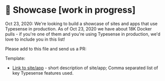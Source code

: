 # 🌟 Showcase [work in progress]

Oct 23, 2020: We're looking to build a showcase of sites and apps that use Typesense in production. As of Oct 23, 2020 we have about 18K Docker pulls - if you're one of them and you're using Typesense in production, we'd love to include you in this list! 

Please add to this file and send us a PR:

Template: 
- [Link to site/app](typesense.org) - short description of site/app; Comma separated list of key Typesense features used.
